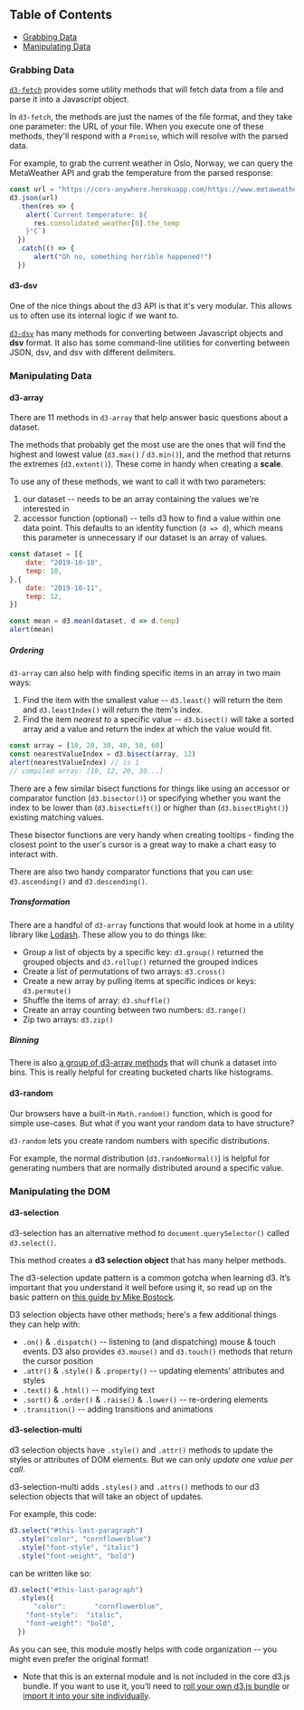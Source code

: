## Table of Contents
- [Grabbing Data](#grabbing-data)
- [Manipulating Data](#manipulating-data)

### <a name="grabbing-data"></a>Grabbing Data

[`d3-fetch`](https://github.com/d3/d3-fetch) provides some utility methods that will fetch data from a file and parse it into a Javascript object.

In `d3-fetch`, the methods are just the names of the file format, and they take one parameter: the URL of your file. When you execute one of these methods, they'll respond with a `Promise`, which will resolve with the parsed data.

For example, to grab the current weather in Oslo, Norway, we can query the MetaWeather API and grab the temperature from the parsed response:

```js
const url = "https://cors-anywhere.herokuapp.com/https://www.metaweather.com/api/location/862592/"
d3.json(url)
  .then(res => {
    alert(`Current temperature: ${
      res.consolidated_weather[0].the_temp
    }°C`)
  })
  .catch(() => {
      alert("Oh no, something horrible happened!")
  })
```

#### d3-dsv

One of the nice things about the d3 API is that it's very modular. This allows us to often use its internal logic if we want to.

[`d3-dsv`](https://github.com/d3/d3-dsv) has many methods for converting between Javascript objects and **dsv** format. It also has some command-line utilities for converting between JSON, dsv, and dsv with different delimiters.


### <a name="manipulating-data"></a>Manipulating Data

#### d3-array

There are 11 methods in `d3-array` that help answer basic questions about a dataset. 

The methods that probably get the most use are the ones that will find the highest and lowest value (`d3.max()` / `d3.min()`), and the method that returns the extremes (`d3.extent()`). These come in handy when creating a **scale**.

To use any of these methods, we want to call it with two parameters:
1. our dataset -- needs to be an array containing the values we're interested in
2. accessor function (optional) -- tells d3 how to find a value within one data point. This defaults to an identity function (`d => d`), which means this parameter is unnecessary if our dataset is an array of values.
```js
const dataset = [{
    date: "2019-10-10",
    temp: 10,
},{
    date: "2019-10-11",
    temp: 12,
}]

const mean = d3.mean(dataset, d => d.temp)
alert(mean)
```

##### Ordering

`d3-array` can also help with finding specific items in an array in two main ways:
1. Find the item with the smallest value -- `d3.least()` will return the item and `d3.leastIndex()` will return the item's index.
2. Find the item *nearest to* a specific value -- `d3.bisect()` will take a sorted array and a value and return the index at which the value would fit.
```js
const array = [10, 20, 30, 40, 50, 60]
const nearestValueIndex = d3.bisect(array, 12)
alert(nearestValueIndex) // is 1
// compiled array: [10, 12, 20, 30...]
```

There are a few similar bisect functions for things like using an accessor or comparator function (`d3.bisector()`) or specifying whether you want the index to be lower than (`d3.bisectLeft()`) or higher than (`d3.bisectRight()`) existing matching values.

These bisector functions are very handy when creating tooltips - finding the closest point to the user's cursor is a great way to make a chart easy to interact with.

There are also two handy comparator functions that you can use: `d3.ascending()` and `d3.descending()`.

##### Transformation

There are a handful of `d3-array` functions that would look at home in a utility library like [Lodash](https://lodash.com/). These allow you to do things like:
- Group a list of objects by a specific key: `d3.group()` returned the grouped objects and `d3.rollup()` returned the grouped indices
- Create a list of permutations of two arrays: `d3.cross()`
- Create a new array by pulling items at specific indices or keys: `d3.permute()`
- Shuffle the items of array: `d3.shuffle()`
- Create an array counting between two numbers: `d3.range()`
- Zip two arrays: `d3.zip()`

##### Binning

There is also [a group of d3-array methods](https://github.com/d3/d3-array#bins) that will chunk a dataset into bins. This is really helpful for creating bucketed charts like histograms.


#### d3-random

Our browsers have a built-in `Math.random()` function, which is good for simple use-cases. But what if you want your random data to have structure?

`d3-random` lets you create random numbers with specific distributions. 

For example, the normal distribution (`d3.randomNormal()`) is helpful for generating numbers that are normally distributed around a specific value.


### Manipulating the DOM

#### d3-selection

d3-selection has an alternative method to `document.querySelector()` called `d3.select()`.

This method creates a **d3 selection object** that has many helper methods.

The d3-selection update pattern is a common gotcha when learning d3. It’s important that you understand it well before using it, so read up on the basic pattern on [this guide by Mike Bostock](https://observablehq.com/@d3/selection-join).

D3 selection objects have other methods; here's a few additional things they can help with:
- `.on()` & `.dispatch()` -- listening to (and dispatching) mouse & touch events. D3 also provides `d3.mouse()` and `d3.touch()` methods that return the cursor position
- `.attr()` & `.style()` & `.property()` -- updating elements’ attributes and styles
- `.text()` & `.html()` -- modifying text
- `.sort()` & `.order()` & `.raise()` & `.lower()` -- re-ordering elements
- `.transition()` -- adding transitions and animations

#### d3-selection-multi

d3 selection objects have `.style()` and `.attr()` methods to update the styles or attributes of DOM elements. But we can only *update one value per call*.

d3-selection-multi adds `.styles()` and `.attrs()` methods to our d3 selection objects that will take an object of updates.


For example, this code:
```js
d3.select("#this-last-paragraph")
  .style("color", "cornflowerblue")
  .style("font-style", "italic")
  .style("font-weight", "bold")
```
can be written like so:
```js
d3.select("#this-last-paragraph")
  .styles({
      "color":       "cornflowerblue",
    "font-style":  "italic",
    "font-weight": "bold",
  })
```

As you can see, this module mostly helps with code organization -- you might even prefer the original format!

- Note that this is an external module and is not included in the core d3.js bundle. If you want to use it, you’ll need to [roll your own d3.js bundle](https://bl.ocks.org/mbostock/bb09af4c39c79cffcde4) or [import it into your site individually](https://github.com/d3/d3-selection-multi#installing).